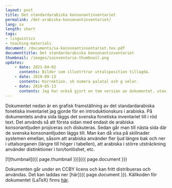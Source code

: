 ```yaml
---
layout: post
title: Det standardarabiska konsonantinventariet
permalink: /det-arabiska-konsonantinventariet/
lang: sv
length: short
tags:
- linguistics
- teaching-materials
document: /documents/sa-konsonantinventariet.tex.pdf
documenttitle: Det standardarabiska konsonantinventariet
thumbnail: /images/sainventarie-thumbnail.png
updates:
    - date: 2021-04-02
      contents: Bilder som illustrtrar uttalsposition tillagda.
    - date: 2018-09-13
      contents: Korrektion. sh numera palatal och g velar. 
    - date: 2019-05-13
      contents: Jag har också gjort en tom version av dokumentet, utan fonemen ifyllda. Den kan laddas ner [här](/documents/sa-konsonantinventariet-empty.tex.pdf). Denna version kan användas för att låta studenter fylla i konsonantinventariet för en arabisk dialekt eller ett annat språk.
---
```


Dokumentet nedan är en grafisk framställning av det standardarabiska fonetiska inventariet jag gjorde för en introduktionskurs i arabiska. På dokumentets andra sida läggs det svenska fonetiska inventariet till i röd text. Det används så att första sidan med endast de arabiska konsonantljuden projiceras och diskuteras. Sedan går man till nästa sida där de svenska konsonantljuden läggs till. Man kan då visa på skillnader systemen emellan, såsom att arabiska använder fler ljud längre bak och ner i uttalsorganen (längre till höger i tabellen), att arabiska i större utsträckning använder distinktioner i ton/tonlöshet, etc.

[![thumbnail]({{ page.thumbnail }})]({{ page.document }})


Dokumenten går under en CCBY licens och kan fritt distribueras och användas. Det kan laddas ner [här]({{ page.document }}). Källkoden för dokumentet (LaTeX) finns [här](/documents/sa-konsonantinventariet.tex).






